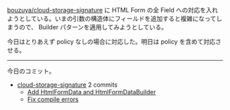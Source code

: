 [bouzuya/cloud-storage-signature] に HTML Form の全 Field への対応を入れようとしている。いまの引数の構造体にフィールドを追加すると複雑になってしまうので、 Builder パターンを適用してみようとしている。

今日はとりあえず policy なしの場合に対応した。明日は policy を含めて対応させる。

---

今日のコミット。

- [cloud-storage-signature](https://github.com/bouzuya/cloud-storage-signature) 2 commits
  - [Add HtmlFormData and HtmlFormDataBuilder](https://github.com/bouzuya/cloud-storage-signature/commit/0a9335364645952e6fdeac5464fbe313ecff12fe)
  - [Fix compile errors](https://github.com/bouzuya/cloud-storage-signature/commit/71770597978d34119c40049c877d99adf3a7dab4)

[bouzuya/cloud-storage-signature]: https://github.com/bouzuya/cloud-storage-signature

